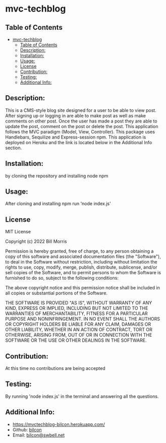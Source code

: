 # mvc-techblog

## Table of Contents

- [mvc-techblog](#mvc-techblog)
  - [Table of Contents](#table-of-contents)
  - [Description:](#description)
  - [Installation:](#installation)
  - [Usage:](#usage)
  - [License](#license)
  - [Contribution:](#contribution)
  - [Testing:](#testing)
  - [Additional Info:](#additional-info)

## Description:

This is a CMS-style blog site designed for a user to be able to view post. After signing up or logging in are able to make post as well as make comments on other post. Once the user has made a post they are able to update the post, comment on the post or delete the post. This application follows the MVC paradigm (Model, View, Controller). This package uses Handlebars, Sequilize and Express-session npm. This application is deployed on Heroku and the link is located below in the Additional Info section.

## Installation:

by cloning the repository and installing node npm

## Usage:

After cloning and installing npm run 'node index.js'

## License

MIT License

Copyright (c) 2022 Bill Morris

Permission is hereby granted, free of charge, to any person obtaining a copy
of this software and associated documentation files (the "Software"), to deal
in the Software without restriction, including without limitation the rights
to use, copy, modify, merge, publish, distribute, sublicense, and/or sell
copies of the Software, and to permit persons to whom the Software is
furnished to do so, subject to the following conditions:

The above copyright notice and this permission notice shall be included in all
copies or substantial portions of the Software.

THE SOFTWARE IS PROVIDED "AS IS", WITHOUT WARRANTY OF ANY KIND, EXPRESS OR
IMPLIED, INCLUDING BUT NOT LIMITED TO THE WARRANTIES OF MERCHANTABILITY,
FITNESS FOR A PARTICULAR PURPOSE AND NONINFRINGEMENT. IN NO EVENT SHALL THE
AUTHORS OR COPYRIGHT HOLDERS BE LIABLE FOR ANY CLAIM, DAMAGES OR OTHER
LIABILITY, WHETHER IN AN ACTION OF CONTRACT, TORT OR OTHERWISE, ARISING FROM,
OUT OF OR IN CONNECTION WITH THE SOFTWARE OR THE USE OR OTHER DEALINGS IN THE
SOFTWARE.

## Contribution:

At this time no contributions are being accepted

## Testing:

By running 'node index.js' in the terminal and answering all the questions.

## Additional Info:

- https://mvctechblog-bilcon.herokuapp.com/
- Github: [bilcon](https://github.com/bilcon/mvc-techblog)
- Email: bilcon@swbell.net
